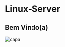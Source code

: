 # Linux-Server

## Bem Vindo(a)

![capa](https://user-images.githubusercontent.com/124715236/235212816-7c2d01c4-a4f4-4f43-9a90-4d799b223490.jpg)


